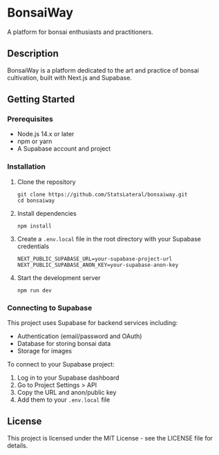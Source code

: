 # BonsaiWay

A platform for bonsai enthusiasts and practitioners.

## Description

BonsaiWay is a platform dedicated to the art and practice of bonsai cultivation, built with Next.js and Supabase.

## Getting Started

### Prerequisites

- Node.js 14.x or later
- npm or yarn
- A Supabase account and project

### Installation

1. Clone the repository
   ```
   git clone https://github.com/StatsLateral/bonsaiway.git
   cd bonsaiway
   ```

2. Install dependencies
   ```
   npm install
   ```

3. Create a `.env.local` file in the root directory with your Supabase credentials
   ```
   NEXT_PUBLIC_SUPABASE_URL=your-supabase-project-url
   NEXT_PUBLIC_SUPABASE_ANON_KEY=your-supabase-anon-key
   ```

4. Start the development server
   ```
   npm run dev
   ```

### Connecting to Supabase

This project uses Supabase for backend services including:
- Authentication (email/password and OAuth)
- Database for storing bonsai data
- Storage for images

To connect to your Supabase project:
1. Log in to your Supabase dashboard
2. Go to Project Settings > API
3. Copy the URL and anon/public key
4. Add them to your `.env.local` file

## License

This project is licensed under the MIT License - see the LICENSE file for details.

